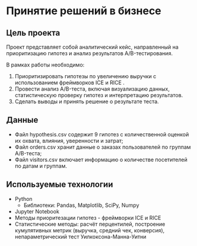 # Принятие решений в бизнесе

## Цель проекта

Проект представляет собой аналитический кейс, направленный на приоритизацию гипотез и анализ результатов A/B-тестирования. 

В рамках работы необходимо:
1. Приоритизировать гипотезы по увеличению выручки с использованием фреймворков ICE и RICE .
2. Провести анализ A/B-теста, включая визуализацию данных, статистическую проверку гипотез и интерпретацию результатов.
3. Сделать выводы и принять решение о результате теста.

## Данные

- Файл hypothesis.csv содержит 9 гипотез с количественной оценкой их охвата, влияния, уверенности и затрат;
- Файл orders.csv хранит данные о заказах пользователей по группам A/B-теста;
- Файл visitors.csv включает информацию о количестве посетителей по датам и группам.

## Используемые технологии

- Python
  - Библиотеки: Pandas, Matplotlib, SciPy, Numpy
- Jupyter Notebook
- Методы приоритезации гипотез - фреймворки ICE и RICE
- Статистические методы: расчёт перцентилей, построение кумулятивных метрик (выручка, средний чек, конверсия), непараметрический тест Уилкоксона-Манна-Уитни
                            
                            